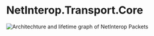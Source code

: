 ﻿# NetInterop.Transport.Core

![Architechture and lifetime graph of NetInterop Packets](https://i.imgur.com/xojQS3y.png)